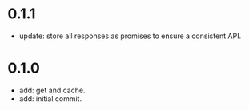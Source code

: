 # 0.1.1

* update: store all responses as promises to ensure a consistent API.

# 0.1.0

* add: get and cache.
* add: initial commit.
